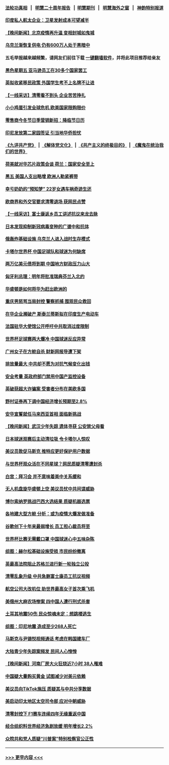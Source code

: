 #### [法轮功真相](https://github.com/gfw-breaker/truth/blob/master/README.md?t=0) &nbsp;&nbsp;|&nbsp;&nbsp; [明慧二十周年报告](https://github.com/gfw-breaker/mh-reports/blob/master/README.md?t=0) &nbsp;&nbsp;|&nbsp;&nbsp;[明慧期刊](https://github.com/gfw-breaker/mh-qikan) &nbsp;&nbsp;|&nbsp;&nbsp; [明慧海外之窗](https://github.com/gfw-breaker/mh-news/blob/master/README.md?t=0) &nbsp;&nbsp;|&nbsp;&nbsp; [神韵特别报道](https://github.com/gfw-breaker/mh-news/blob/master/shenyun.md?t=0)
#### [印度私人航太企业：卫星发射成本可望减半](../pages/nsc418/n13873559.md?t=11262302) 
#### [【晚间新闻】北京疫情再升温 变相封城如鬼城](../pages/nsc418/n13873490.md?t=11262302) 
#### [乌克兰渐恢复供电 仍有600万人处于黑暗中](../pages/nsc418/n13873375.md?t=11262302) 
#### 五毛举报越来越频繁，请网友们前往下载 [一键翻墙软件](https://github.com/gfw-breaker/ssr-accounts)，并将此项目推荐给亲友
#### [黑色星期五 亚马逊员工在30多个国家罢工](../pages/nsc418/n13873230.md?t=11262302) 
#### [英拟收紧移民政策 外国学生考不上名牌不让进](../pages/nsc418/n13873211.md?t=11262302) 
#### [【一线采访】清零看不到头 企业苦苦挣扎](../pages/nsc418/n13872920.md?t=11262302) 
#### [小小鸡蛋引发全球危机 欧美国家限购限价](../pages/nsc418/n13873148.md?t=11262302) 
#### [零售商今冬节日季营销新招：降临节日历](../pages/nsc418/n13873130.md?t=11262302) 
#### [印尼发放第二家园签证 引当地华侨担忧](../pages/nsc418/n13872896.md?t=11262302) 
#### [《九评共产党》](https://github.com/begood0513/9ping.md/blob/master/README.md) &nbsp;|&nbsp; [《解体党文化》](../../../../jtdwh.md/blob/master/README.md)  &nbsp;|&nbsp; [《共产主义的终极目的》](../../../../gczydzjmd.md/blob/master/README.md) &nbsp;|&nbsp; [《魔鬼在统治我们的世界》](../../../../mgztzwmdsj.md/blob/master/README.md) 
#### [荷美就对华芯片政策会谈 荷兰：国家安全至上](../pages/nsc418/n13873080.md?t=11262302) 
#### [黑五 美国人支出略增 欧洲人勒紧裤带](../pages/nsc418/n13873127.md?t=11262302) 
#### [幸亏奶奶的“预知梦” 22岁女遇车祸奇迹生还](../pages/nsc418/n13872789.md?t=11262302) 
#### [欧商界和外交官要求清零退场 获网民点赞](../pages/nsc418/n13873147.md?t=11262302) 
#### [【一线采访】富士康返乡员工讲述抗议来龙去脉](../pages/nsc418/n13872845.md?t=11262302) 
#### [日本发现抑制新冠病毒变种的广谱中和抗体](../pages/nsc418/n13872884.md?t=11262302) 
#### [俄轰炸基础设施 乌克兰人进入战时生存模式](../pages/nsc418/n13872568.md?t=11262302) 
#### [卡塔尔世界杯 中国足球队和球迷为何缺席](../pages/nsc418/n13872447.md?t=11262302) 
#### [两万亿美元债将到期 中国地方财政压力山大](../pages/nsc418/n13872726.md?t=11262302) 
#### [匈牙利总理：明年将批准瑞典芬兰入北约](../pages/nsc418/n13872571.md?t=11262302) 
#### [华盛顿是如何将华为赶出欧洲的](../pages/nsc418/n13871839.md?t=11262302) 
#### [重庆男怒骂当局封控 警察抓捕 围观民众救回](../pages/nsc418/n13872456.md?t=11262302) 
#### [在华企业濒破产 斯泰兰蒂斯拟在印度生产电动车](../pages/nsc418/n13872443.md?t=11262302) 
#### [法国驻华大使馆公开呼吁中共取消过度限制](../pages/nsc418/n13872435.md?t=11262302) 
#### [世界杯足球赛两大爆冷 中国球迷反应异常](../pages/nsc418/n13872389.md?t=11262302) 
#### [广州女子在方舱自杀 财新网报导遭下架](../pages/nsc418/n13872255.md?t=11262302) 
#### [排放量最大 中共却不愿为对抗气候变化出钱](../pages/nsc418/n13872337.md?t=11262302) 
#### [安全考量 英政府部门禁用中国产监控设备](../pages/nsc418/n13872427.md?t=11262302) 
#### [英破获超大诈骗案 受害者分布在美欧多国](../pages/nsc418/n13872410.md?t=11262302) 
#### [野村证券再下调中国经济增长预期至2.8%](../pages/nsc418/n13872256.md?t=11262302) 
#### [安华宣誓就任马来西亚首相 面临新挑战](../pages/nsc418/n13872263.md?t=11262302) 
#### [【晚间新闻】武汉少年失踪 遗体寻获 公安禁父母看](../pages/nsc418/n13872229.md?t=11262302) 
#### [日本球迷观赛后主动清垃圾 令卡塔尔人惊叹](../pages/nsc418/n13871974.md?t=11262302) 
#### [美议员敦促马斯克 推特应更好保护用户数据](../pages/nsc418/n13871930.md?t=11262302) 
#### [与世界杯观众活在不同星球？网民质疑清零遭封杀](../pages/nsc418/n13871649.md?t=11262302) 
#### [白宫：拜习会 并不意味着美中关系缓和](../pages/nsc418/n13871836.md?t=11262302) 
#### [无人机盘旋华盛顿上空 美议员忧中共间谍威胁](../pages/nsc418/n13871686.md?t=11262302) 
#### [博尔索纳罗挑战巴西大选结果 质疑机器选票](../pages/nsc418/n13871782.md?t=11262302) 
#### [各地建大型方舱 分析：或为疫情大爆发做准备](../pages/nsc418/n13871467.md?t=11262302) 
#### [谷歌创下十年来最弱增长 员工担心裁员将至](../pages/nsc418/n13871721.md?t=11262302) 
#### [世界杯比赛无需戴口罩 中国球迷心中五味杂陈](../pages/nsc418/n13871730.md?t=11262302) 
#### [组图：赫尔松基础设施受损 市民纷纷撤离](../pages/nsc418/n13871560.md?t=11262302) 
#### [英最高法院阻止苏格兰进行新一轮独立公投](../pages/nsc418/n13871611.md?t=11262302) 
#### [清零乱象升级 中共急删富士康员工抗议视频](../pages/nsc418/n13871690.md?t=11262302) 
#### [航空公司大改机位 助世界最高女子首次乘飞机](../pages/nsc418/n13871437.md?t=11262302) 
#### [美俄州大麻农场惨案 四中国人遭行刑式杀害](../pages/nsc418/n13871609.md?t=11262302) 
#### [土耳其地震50伤 民众惊魂未定：想跳楼逃生](../pages/nsc418/n13871596.md?t=11262302) 
#### [组图：印尼地震 造成至少268人死亡](../pages/nsc418/n13871470.md?t=11262302) 
#### [马斯克与尹锡悦视频通话 考虑在韩国建车厂](../pages/nsc418/n13871441.md?t=11262302) 
#### [大陆青少年失踪案频发 民间人心惶惶](../pages/nsc418/n13870138.md?t=11262302) 
#### [【晚间新闻】河南厂房大火狂烧近7小时 38人罹难](../pages/nsc418/n13871443.md?t=11262302) 
#### [中国疑大量购买黄金 试图减少对美元依赖](../pages/nsc418/n13871366.md?t=11262302) 
#### [美议员向TikTok施压 质疑其与中共分享数据](../pages/nsc418/n13871207.md?t=11262302) 
#### [美启动印太地区太空司令部 应对中朝威胁](../pages/nsc418/n13871258.md?t=11262302) 
#### [清零封控下 F1赛车连续四年无缘重返中国](../pages/nsc418/n13871205.md?t=11262302) 
#### [经合组织料世界经济急剧放缓 明年增长2.2%](../pages/nsc418/n13871095.md?t=11262302) 
#### [众院共和党人质疑“川普案”特别检察官公正性](../pages/nsc418/n13870996.md?t=11262302) 

----
#### [ >>> 更早内容 <<< ](../indexes/nsc418-earlier.md)
